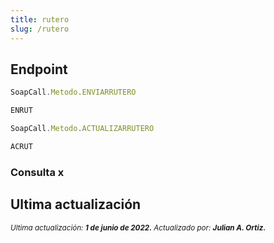 ```yaml
---
title: rutero
slug: /rutero
---
```


## Endpoint

```js title="Endpoint"
SoapCall.Metodo.ENVIARRUTERO

ENRUT
```

```js title="Endpoint"
SoapCall.Metodo.ACTUALIZARRUTERO

ACRUT
```

### Consulta x

## Ultima actualización

<div class='ultima-actualizacion'> 
    <small> 
        <i> Ultima actualización: <b> 1 de junio de 2022.</b> </i> 
    </small> 
    <small> 
        <i> Actualizado por: <b> Julian A. Ortiz.</b> </i> 
    </small> 
</div>
